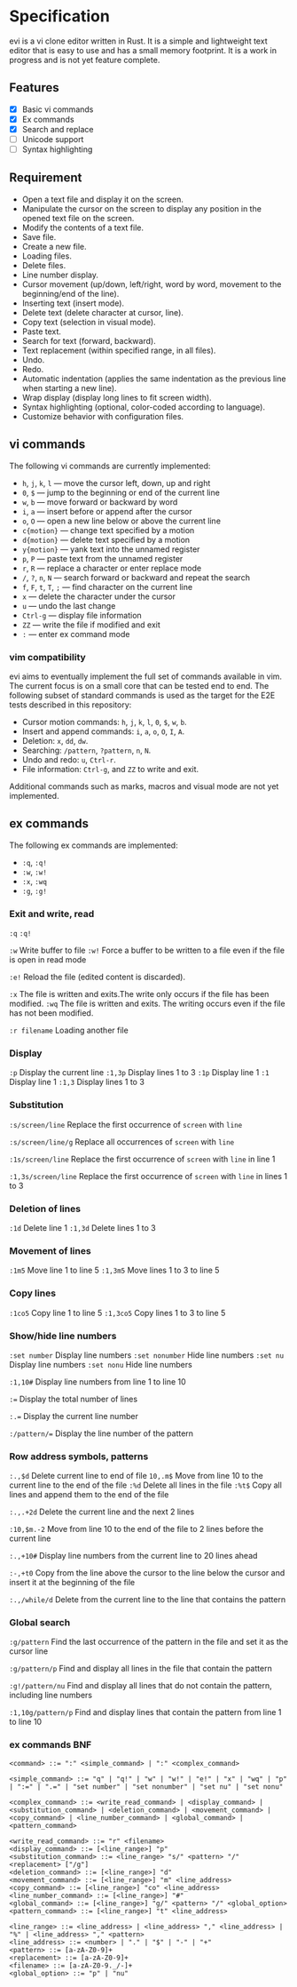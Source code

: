 # Specification

evi is a vi clone editor written in Rust. It is a simple and lightweight text editor that is easy to use and has a small memory footprint. It is a work in progress and is not yet feature complete.

## Features

- [x] Basic vi commands
- [x] Ex commands
- [x] Search and replace
- [ ] Unicode support
- [ ] Syntax highlighting

## Requirement

- Open a text file and display it on the screen.
- Manipulate the cursor on the screen to display any position in the opened text file on the screen.
- Modify the contents of a text file.
- Save file.
- Create a new file.
- Loading files.
- Delete files.
- Line number display.
- Cursor movement (up/down, left/right, word by word, movement to the beginning/end of the line).
- Inserting text (insert mode).
- Delete text (delete character at cursor, line).
- Copy text (selection in visual mode).
- Paste text.
- Search for text (forward, backward).
- Text replacement (within specified range, in all files).
- Undo.
- Redo.
- Automatic indentation (applies the same indentation as the previous line when starting a new line).
- Wrap display (display long lines to fit screen width).
- Syntax highlighting (optional, color-coded according to language).
- Customize behavior with configuration files.

## vi commands

The following vi commands are currently implemented:

- `h`, `j`, `k`, `l` — move the cursor left, down, up and right
- `0`, `$` — jump to the beginning or end of the current line
- `w`, `b` — move forward or backward by word
- `i`, `a` — insert before or append after the cursor
- `o`, `O` — open a new line below or above the current line
- `c{motion}` — change text specified by a motion
- `d{motion}` — delete text specified by a motion
- `y{motion}` — yank text into the unnamed register
- `p`, `P` — paste text from the unnamed register
- `r`, `R` — replace a character or enter replace mode
- `/`, `?`, `n`, `N` — search forward or backward and repeat the search
- `f`, `F`, `t`, `T`, `;` — find character on the current line
- `x` — delete the character under the cursor
- `u` — undo the last change
- `Ctrl-g` — display file information
- `ZZ` — write the file if modified and exit
- `:` — enter ex command mode

### vim compatibility

evi aims to eventually implement the full set of commands available in vim. The current focus is on a small core that can be
tested end to end.  The following subset of standard commands is used as the
target for the E2E tests described in this repository:

- Cursor motion commands: `h`, `j`, `k`, `l`, `0`, `$`, `w`, `b`.
- Insert and append commands: `i`, `a`, `o`, `O`, `I`, `A`.
- Deletion: `x`, `dd`, `dw`.
- Searching: `/pattern`, `?pattern`, `n`, `N`.
- Undo and redo: `u`, `Ctrl-r`.
- File information: `Ctrl-g`, and `ZZ` to write and exit.

Additional commands such as marks, macros and visual mode are not yet
implemented.

## ex commands

The following ex commands are implemented:

- `:q`, `:q!`
- `:w`, `:w!`
- `:x`, `:wq`
- `:g`, `:g!`

### Exit and write, read

`:q`
`:q!`

`:w` Write buffer to file
`:w!` Force a buffer to be written to a file even if the file is open in read mode

`:e!` Reload the file (edited content is discarded).

`:x` The file is written and exits.The write only occurs if the file has been modified.
`:wq` The file is written and exits. The writing occurs even if the file has not been modified.

`:r filename` Loading another file

### Display

`:p` Display the current line
`:1,3p` Display lines 1 to 3
`:1p` Display line 1
`:1` Display line 1
`:1,3` Display lines 1 to 3

### Substitution

`:s/screen/line` Replace the first occurrence of `screen` with `line`

`:s/screen/line/g` Replace all occurrences of `screen` with `line`

`:1s/screen/line` Replace the first occurrence of `screen` with `line` in line 1

`:1,3s/screen/line` Replace the first occurrence of `screen` with `line` in lines 1 to 3

### Deletion of lines

`:1d` Delete line 1
`:1,3d` Delete lines 1 to 3

### Movement of lines

`:1m5` Move line 1 to line 5
`:1,3m5` Move lines 1 to 3 to line 5

### Copy lines

`:1co5` Copy line 1 to line 5
`:1,3co5` Copy lines 1 to 3 to line 5

### Show/hide line numbers

`:set number` Display line numbers
`:set nonumber` Hide line numbers
`:set nu` Display line numbers
`:set nonu` Hide line numbers

`:1,10#` Display line numbers from line 1 to line 10

`:=` Display the total number of lines

`:.=` Display the current line number

`:/pattern/=` Display the line number of the pattern

### Row address symbols, patterns

`:.,$d` Delete current line to end of file
`10,.m$` Move from line 10 to the current line to the end of the file
`:%d` Delete all lines in the file
`:%t$` Copy all lines and append them to the end of the file

`:.,.+2d` Delete the current line and the next 2 lines

`:10,$m.-2` Move from line 10 to the end of the file to 2 lines before the current line

`:.,+10#` Display line numbers from the current line to 20 lines ahead

`:-,+t0` Copy from the line above the cursor to the line below the cursor and insert it at the beginning of the file

`:.,/while/d` Delete from the current line to the line that contains the pattern

### Global search

`:g/pattern` Find the last occurrence of the pattern in the file and set it as the cursor line

`:g/pattern/p` Find and display all lines in the file that contain the pattern

`:g!/pattern/nu` Find and display all lines that do not contain the pattern, including line numbers

`:1,10g/pattern/p` Find and display lines that contain the pattern from line 1 to line 10

### ex commands BNF

```BNF
<command> ::= ":" <simple_command> | ":" <complex_command>

<simple_command> ::= "q" | "q!" | "w" | "w!" | "e!" | "x" | "wq" | "p" | ":=" | ".=" | "set number" | "set nonumber" | "set nu" | "set nonu"

<complex_command> ::= <write_read_command> | <display_command> | <substitution_command> | <deletion_command> | <movement_command> | <copy_command> | <line_number_command> | <global_command> | <pattern_command>

<write_read_command> ::= "r" <filename>
<display_command> ::= [<line_range>] "p"
<substitution_command> ::= <line_range> "s/" <pattern> "/" <replacement> ["/g"]
<deletion_command> ::= [<line_range>] "d"
<movement_command> ::= [<line_range>] "m" <line_address>
<copy_command> ::= [<line_range>] "co" <line_address>
<line_number_command> ::= [<line_range>] "#"
<global_command> ::= [<line_range>] "g/" <pattern> "/" <global_option>
<pattern_command> ::= [<line_range>] "t" <line_address>

<line_range> ::= <line_address> | <line_address> "," <line_address> | "%" | <line_address> "," <pattern>
<line_address> ::= <number> | "." | "$" | "-" | "+"
<pattern> ::= [a-zA-Z0-9]+
<replacement> ::= [a-zA-Z0-9]+
<filename> ::= [a-zA-Z0-9._/-]+
<global_option> ::= "p" | "nu"
```
